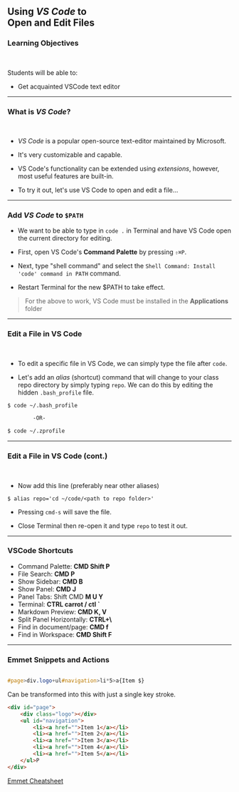 ## Using _VS Code_ to<br>Open and Edit Files

### Learning Objectives

<br>

<p>Students will be able to:</p>

- Get acquainted VSCode text editor

---

### What is _VS Code_?

<br/>

- _VS Code_ is a popular open-source text-editor maintained by Microsoft.

- It's very customizable and capable.

- VS Code's functionality can be extended using _extensions_, however, most useful features are built-in.

- To try it out, let's use VS Code to open and edit a file...

---

### Add _VS Code_ to <code>\$PATH</code>

- We want to be able to type in `code .` in Terminal and have VS Code open the current directory for editing.

- First, open VS Code's **Command Palette** by pressing `⇧⌘P`.

- Next, type "shell command" and select the `Shell Command: Install 'code' command in PATH` command.

- Restart Terminal for the new \$PATH to take effect.

> For the above to work, VS Code must be installed in the **Applications** folder

---

### Edit a File in VS Code

<br/>

- To edit a specific file in VS Code, we can simply type the file after `code`.

- Let's add an _alias_ (shortcut) command that will change to your class repo directory by simply typing `repo`. 
We can do this by editing the hidden `.bash_profile` file.

```sh
$ code ~/.bash_profile

		-OR-

$ code ~/.zprofile
```


---

### Edit a File in VS Code (cont.)

<br/>

- Now add this line (preferably near other aliases)

`$ alias repo='cd ~/code/<path to repo folder>'`

- Pressing `cmd-s` will save the file.

- Close Terminal then re-open it and type `repo` to test it out.

---
### VSCode Shortcuts
* Command Palette: **CMD Shift P**
* File Search: **CMD P**
* Show Sidebar: **CMD B**
* Show Panel: **CMD J**
* Panel Tabs: Shift CMD **M U Y**  
* Terminal: **CTRL carrot / ctl `**
* Markdown Preview: **CMD K, V** 
* Split Panel Horizontally: **CTRL+\\**
* Find in document/page: **CMD f**
* Find in Workspace: **CMD Shift F**

---
### Emmet Snippets and Actions

```css

#page>div.logo+ul#navigation>li*5>a{Item $}

```

Can be transformed into this with just a single key stroke.

```html
<div id="page">
    <div class="logo"></div>
    <ul id="navigation">
        <li><a href="">Item 1</a></li>
        <li><a href="">Item 2</a></li>
        <li><a href="">Item 3</a></li>
        <li><a href="">Item 4</a></li>
        <li><a href="">Item 5</a></li>
    </ul>P
</div>
```

[Emmet Cheatsheet](https://docs.emmet.io/cheat-sheet/)
